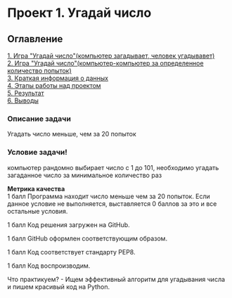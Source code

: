 # Проект 1. Угадай число

## Оглавление  
[1. Игра "Угадай число"(компьютер загадывает, человек угадывавет)](https://github.com/AlexeyDep/SF_project_game_guess_the_number/blob/master/game.py)  
[2. Игра "Угадай число"(компьютер-компьютер за определенное количество попыток)](https://github.com/AlexeyDep/SF_project_game_guess_the_number/blob/master/game_v2.py)  
[3. Краткая информация о данных](.README.md#Краткая-информация-о-данных)  
[4. Этапы работы над проектом](.README.md#Этапы-работы-над-проектом)  
[5. Результат](.README.md#Результат)    
[6. Выводы](.README.md#Выводы) 

### Описание задачи    
Угадать число меньше, чем за 20 попыток


### Условие задачи!   
компьютер рандомно выбирает число с 1 до 101, необходимо угадать загаданное число за минимальное количество раз

**Метрика качества**     
1 балл Программа находит число меньше чем за 20 попыток. Если данное условие не выполняется, выставляется 0 баллов за это и все остальные условия.

1 балл Код решения загружен на GitHub.

1 балл GitHub оформлен соответствующим образом.

1 балл Код соответствует стандарту PEP8.

1 балл Код воспроизводим.

Что практикуем? - Ищем эффективный алгоритм для угадывания числа и пишем красивый код на Python.
